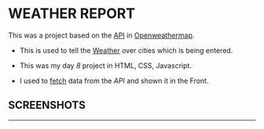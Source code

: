 # WEATHER REPORT 

This was a project based on the [API]() in [Openweathermap]().

* This is used to tell the [Weather]() over cities which is being entered.

* This was my day *8* project in HTML, CSS, Javascript.

* I used to [fetch]() data from the *API* and shown it in the Front.

## SCREENSHOTS
---

